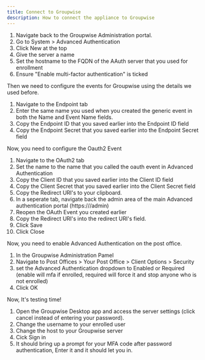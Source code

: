 ```yaml
---
title: Connect to Groupwise
description: How to connect the appliance to Groupwise
---
```


1. Navigate back to the Groupwise Administration portal.
2. Go to System > Advanced Authentication
3. Click New at the top
4. Give the server a name
5. Set the hostname to the FQDN of the AAuth server that you used for enrollment
6. Ensure "Enable multi-factor authentication" is ticked

Then we need to configure the events for Groupwise using the details we used before.

1. Navigate to the Endpoint tab
2. Enter the same name you used when you created the generic event in both the Name and Event Name fields.
3. Copy the Endpoint ID that you saved earlier into the Endpoint ID field
4. Copy the Endpoint Secret that you saved earlier into the Endpoint Secret field

Now, you need to configure the Oauth2 Event

1. Navigate to the OAuth2 tab
2. Set the name to the name that you called the oauth event in Advanced Authentication
3. Copy the Client ID that you saved earlier into the Client ID field
4. Copy the Client Secret that you saved earlier into the Client Secret field
5. Copy the Redirect URI's to your clipboard.
6. In a seperate tab, navigate back the admin area of the main Advanced authentication portal (https://<YOUR AAUTH SERVERS DOMAIN>/admin)
7. Reopen the OAuth Event you created earlier
8. Copy the Redirect URI's into the redirect URI's field.
9. Click Save
10. Click Close

Now, you need to enable Advanced Authentication on the post office.
1. In the Groupwise Administration Pamel
2. Navigate to Post Offices > Your Post Office > Client Options > Security
3. set the Advanced Authentication dropdown to Enabled or Required (enable will mfa if enrolled, required will force it and stop anyone who is not enrolled)
4. Click OK

Now, It's testing time!
1. Open the Groupwise Desktop app and access the server settings (click cancel instead of entering your password).
2. Change the username to your enrolled user
3. Change the host to your Groupwise server
4. Cick Sign in
5. It should bring up a prompt for your MFA code after password authentication, Enter it and it should let you in.